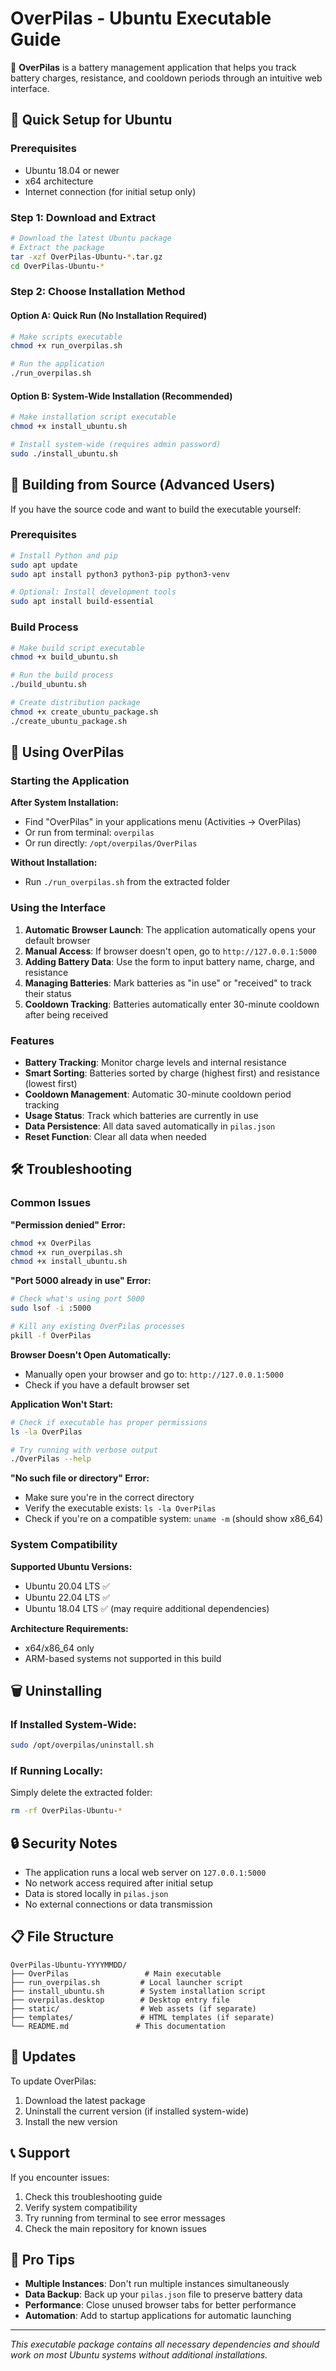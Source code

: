 # OverPilas - Ubuntu Executable Guide

🔋 **OverPilas** is a battery management application that helps you track battery charges, resistance, and cooldown periods through an intuitive web interface.

## 🚀 Quick Setup for Ubuntu

### Prerequisites
- Ubuntu 18.04 or newer
- x64 architecture
- Internet connection (for initial setup only)

### Step 1: Download and Extract
```bash
# Download the latest Ubuntu package
# Extract the package
tar -xzf OverPilas-Ubuntu-*.tar.gz
cd OverPilas-Ubuntu-*
```

### Step 2: Choose Installation Method

#### Option A: Quick Run (No Installation Required)
```bash
# Make scripts executable
chmod +x run_overpilas.sh

# Run the application
./run_overpilas.sh
```

#### Option B: System-Wide Installation (Recommended)
```bash
# Make installation script executable
chmod +x install_ubuntu.sh

# Install system-wide (requires admin password)
sudo ./install_ubuntu.sh
```

## 🔧 Building from Source (Advanced Users)

If you have the source code and want to build the executable yourself:

### Prerequisites
```bash
# Install Python and pip
sudo apt update
sudo apt install python3 python3-pip python3-venv

# Optional: Install development tools
sudo apt install build-essential
```

### Build Process
```bash
# Make build script executable
chmod +x build_ubuntu.sh

# Run the build process
./build_ubuntu.sh

# Create distribution package
chmod +x create_ubuntu_package.sh
./create_ubuntu_package.sh
```

## 📱 Using OverPilas

### Starting the Application

**After System Installation:**
- Find "OverPilas" in your applications menu (Activities → OverPilas)
- Or run from terminal: `overpilas`
- Or run directly: `/opt/overpilas/OverPilas`

**Without Installation:**
- Run `./run_overpilas.sh` from the extracted folder

### Using the Interface

1. **Automatic Browser Launch**: The application automatically opens your default browser
2. **Manual Access**: If browser doesn't open, go to `http://127.0.0.1:5000`
3. **Adding Battery Data**: Use the form to input battery name, charge, and resistance
4. **Managing Batteries**: Mark batteries as "in use" or "received" to track their status
5. **Cooldown Tracking**: Batteries automatically enter 30-minute cooldown after being received

### Features

- **Battery Tracking**: Monitor charge levels and internal resistance
- **Smart Sorting**: Batteries sorted by charge (highest first) and resistance (lowest first)
- **Cooldown Management**: Automatic 30-minute cooldown period tracking
- **Usage Status**: Track which batteries are currently in use
- **Data Persistence**: All data saved automatically in `pilas.json`
- **Reset Function**: Clear all data when needed

## 🛠️ Troubleshooting

### Common Issues

**"Permission denied" Error:**
```bash
chmod +x OverPilas
chmod +x run_overpilas.sh
chmod +x install_ubuntu.sh
```

**"Port 5000 already in use" Error:**
```bash
# Check what's using port 5000
sudo lsof -i :5000

# Kill any existing OverPilas processes
pkill -f OverPilas
```

**Browser Doesn't Open Automatically:**
- Manually open your browser and go to: `http://127.0.0.1:5000`
- Check if you have a default browser set

**Application Won't Start:**
```bash
# Check if executable has proper permissions
ls -la OverPilas

# Try running with verbose output
./OverPilas --help
```

**"No such file or directory" Error:**
- Make sure you're in the correct directory
- Verify the executable exists: `ls -la OverPilas`
- Check if you're on a compatible system: `uname -m` (should show x86_64)

### System Compatibility

**Supported Ubuntu Versions:**
- Ubuntu 20.04 LTS ✅
- Ubuntu 22.04 LTS ✅
- Ubuntu 18.04 LTS ✅ (may require additional dependencies)

**Architecture Requirements:**
- x64/x86_64 only
- ARM-based systems not supported in this build

## 🗑️ Uninstalling

### If Installed System-Wide:
```bash
sudo /opt/overpilas/uninstall.sh
```

### If Running Locally:
Simply delete the extracted folder:
```bash
rm -rf OverPilas-Ubuntu-*
```

## 🔒 Security Notes

- The application runs a local web server on `127.0.0.1:5000`
- No network access required after initial setup
- Data is stored locally in `pilas.json`
- No external connections or data transmission

## 📋 File Structure

```
OverPilas-Ubuntu-YYYYMMDD/
├── OverPilas                 # Main executable
├── run_overpilas.sh         # Local launcher script
├── install_ubuntu.sh        # System installation script
├── overpilas.desktop        # Desktop entry file
├── static/                  # Web assets (if separate)
├── templates/               # HTML templates (if separate)
└── README.md               # This documentation
```

## 🔄 Updates

To update OverPilas:
1. Download the latest package
2. Uninstall the current version (if installed system-wide)
3. Install the new version

## 📞 Support

If you encounter issues:
1. Check this troubleshooting guide
2. Verify system compatibility
3. Try running from terminal to see error messages
4. Check the main repository for known issues

## 🎯 Pro Tips

- **Multiple Instances**: Don't run multiple instances simultaneously
- **Data Backup**: Back up your `pilas.json` file to preserve battery data
- **Performance**: Close unused browser tabs for better performance
- **Automation**: Add to startup applications for automatic launching

---

*This executable package contains all necessary dependencies and should work on most Ubuntu systems without additional installations.*